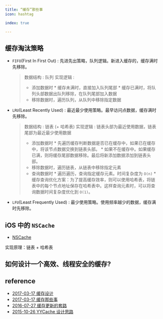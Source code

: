 ```yaml
---
title: “缓存”那些事
icon: hashtag

index: true

---
```


<!-- more -->

## 缓存淘汰策略

- `FIFO`(First In First Out) : 先进先出策略，队列逻辑。新进入缓存的，缓存满时先移除。
    > 数据结构 : 队列
    > 实现逻辑 :
    >   - 添加数据时
            * 缓存未满时，直接加入队列尾部
            * 缓存已满时，将队列头部数据出队列移除，在队列尾部加入数据
    >   - 移除数据时，遍历队列，从队列中移除指定数据
    
- `LRU`(Least Recently Used) : 最近最少使用策略。最早访问点数据，缓存满时先移除。
    > 数据结构 : 链表 (+ 哈希表)
    > 实现逻辑 : 链表头部为最近使用数据，链表尾部为最近最少使用数据
    >   - 添加数据时
            * 先遍历缓存判断数据是否已在缓存中，如果已在缓存中，将该节点数据交换到链表头部。
            * 如果不在缓存中。如果缓存已满，则将缓存尾部数据移除。最后将新添加数据添加到链表头部。
    >   - 移除数据时，遍历链表，从链表中移除指定元素
    >   - 查询数据时
            * 遍历遍历，查询指定缓存元素。时间复杂度为 `O(n)`
            * 缓存查询优化方案：为了提高缓存效率，则可以使用哈希表，将链表中的每个节点地址保存在哈希表中。这样查询元素时，可以将查询数据时间复杂度优化到 `O(1)`。
        
- `LFU`(Least Frequently Used) : 最少使用策略。使用频率越少的数据，缓存满时先移除。  

## iOS 中的 `NSCache`

- [NSCache](https://github.com/apple/swift-corelibs-foundation/blob/main/Sources/Foundation/NSCache.swift)

实现原理：链表 + 哈希表

## 如何设计一个高效、线程安全的缓存?

## reference

- [2017-03-17 缓存设计](https://xesam.github.io/cache-1)
- [2017-03-17 缓存那些事](https://tech.meituan.com/2017/03/17/cache-about.html)
- [2016-07-27 缓存更新的套路](https://coolshell.cn/articles/17416.html)
- [2015-10-26 YYCache 设计思路](https://blog.ibireme.com/2015/10/26/yycache)